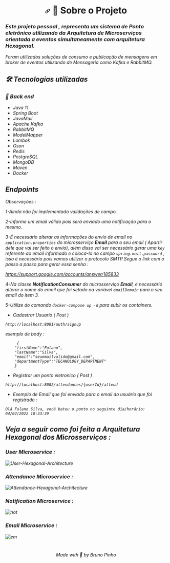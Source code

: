 <h1 align="center"><a id="user-content---sobre-o-projeto-" class="anchor" aria-hidden="true" href="#--sobre-o-projeto-"><svg class="octicon octicon-link" viewBox="0 0 16 16" version="1.1" width="16" height="16" aria-hidden="true"><path fill-rule="evenodd" d="M7.775 3.275a.75.75 0 001.06 1.06l1.25-1.25a2 2 0 112.83 2.83l-2.5 2.5a2 2 0 01-2.83 0 .75.75 0 00-1.06 1.06 3.5 3.5 0 004.95 0l2.5-2.5a3.5 3.5 0 00-4.95-4.95l-1.25 1.25zm-4.69 9.64a2 2 0 010-2.83l2.5-2.5a2 2 0 012.83 0 .75.75 0 001.06-1.06 3.5 3.5 0 00-4.95 0l-2.5 2.5a3.5 3.5 0 004.95 4.95l1.25-1.25a.75.75 0 00-1.06-1.06l-1.25 1.25a2 2 0 01-2.83 0z"></path></svg></a> <g-emoji class="g-emoji" alias="computer" fallback-src="https://github.githubassets.com/images/icons/emoji/unicode/1f4bb.png">🎯</g-emoji> Sobre o Projeto </h1>

### <i>Este projeto  pessoal , representa um sistema de Ponto eletrônico utilizando da Arquitetura de Microserviços orientada a eventos simultaneamente com arquitetura Hexagonal.
Foram utilizados soluções de consumo e publicação de mensagens em broker de eventos utilizando de Mensageria como Kafka e RabbitMQ.


## 🛠 Tecnologias utilizadas

### 🧱 Back end

- Java 11
- Spring Boot
- JavaMail
- Apache Kafka
- RabbitMQ
- ModelMapper
- Lombok
- Gson
- Redis
- PostgreSQL
- MongoDB
- Maven
- Docker
 

 
## Endpoints 
 
 Observações :
 
 1-Ainda não foi implementado validações de campo.
 
 2-Informe um email válido pois será enviado uma notificação para o mesmo.
 
 3-É necessário alterar as informações do envio de email no <code>application.properties</code> do microsserviço **Email** para o seu email ( Apartir dele  que vai ser feito o envio), além disso vai ser necessário gerar uma <code>key</code> referente ao email informado e coloca-lo no campo <code>spring.mail.password</code> , isso é necessário pois vamos utilizar o protocolo SMTP.Segue o link com o passo a passo para gerar essa senha :
 
 https://support.google.com/accounts/answer/185833
 
 4-Na classe **NotificationConsumer** do microsserviço **Email**, é necessário alterar o nome do email que foi setado na variável <code>emailDomain</code> para o seu email do item 3.
 
 5-Utilize do comando <code>docker-compose up -d</code> para subir os containers.
 
 
 - Cadastrar Usuario ( Post )
 
 <code>http://localhost:8081/auth/signup</code>
 
 exemplo de body :
 
         {
        "firstName":"Fulano",
        "lastName":"Silva",
        "email":"seuemailvalido@gmail.com",
        "departmentType":"TECHNOLOGY_DEPARTMENT"
        }
 
- Registrar um ponto eletronico  ( Post )
 
 <code>http://localhost:8082/attendances/{userId}/attend</code>
 
 - Exemplo de Email que foi enviado para o email do usuário que foi registrado :
 
 ```Olá Fulano Silva, você bateu o ponto no seguinte dia/horário: 04/02/2022 10:33:39```
 

## Veja a seguir como foi feita a Arquitetura Hexagonal dos Microsserviços :

### User Microservice :


![User-Hexagonal-Architecture](https://user-images.githubusercontent.com/60756219/152538711-144abc5c-5665-4d93-a7ee-dcaa4234ba53.png)



### Attendance Microservice :


![Attendance-Hexagonal-Architecture](https://user-images.githubusercontent.com/60756219/152538961-2899cc27-9579-428d-8087-5f8bb98a48cf.png)



### Notification Microservice :


![not](https://user-images.githubusercontent.com/60756219/152558567-1e3cb912-cd82-4b7d-a103-60f6077d9c8b.png)



### Email Microservice :
 
 ![em](https://user-images.githubusercontent.com/60756219/152559659-0564f77c-094c-4a21-becd-64c6e169f005.png)





 #
      
<p align="center">Made with <g-emoji class="g-emoji" alias="green_heart" fallback-src="https://github.githubassets.com/images/icons/emoji/unicode/1f49a.png">💚</g-emoji> by Bruno Pinho</p>
      
 #
